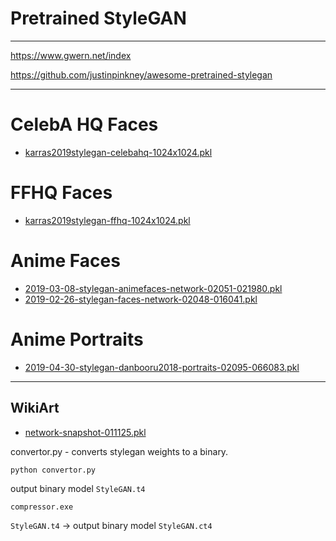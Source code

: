# Pretrained StyleGAN

---

https://www.gwern.net/index

https://github.com/justinpinkney/awesome-pretrained-stylegan

---



# CelebA HQ Faces


- [karras2019stylegan-celebahq-1024x1024.pkl](https://drive.google.com/uc?id=1MGqJl28pN4t7SAtSrPdSRJSQJqahkzUf)

# FFHQ Faces

- [karras2019stylegan-ffhq-1024x1024.pkl](https://drive.google.com/uc?id=1MEGjdvVpUsu1jB4zrXZN7Y4kBBOzizDQ)

# Anime Faces

- [2019-03-08-stylegan-animefaces-network-02051-021980.pkl](https://mega.nz/#!vawjXISI!F7s13yRicxDA3QYqYDL2kjnc2K7Zk3DwCIYETREmBP4)
- [2019-02-26-stylegan-faces-network-02048-016041.pkl](https://mega.nz/#!aPRFDKaC!FDpQi_FEPK443JoRBEOEDOmlLmJSblKFlqZ1A1XPt2Y)

# Anime Portraits

- [2019-04-30-stylegan-danbooru2018-portraits-02095-066083.pkl]()

---

## WikiArt  

- [network-snapshot-011125.pkl](https://drive.google.com/u/0/uc?export=download&confirm=24nG&id=1cJQtMeTy_QldOP7n64F8stCDXY6Esup9)





convertor.py - converts stylegan weights to a binary.  

```
python convertor.py
```

output binary model ```StyleGAN.t4```   

```
compressor.exe
```

 ```StyleGAN.t4```   -> output binary model ```StyleGAN.ct4```   

